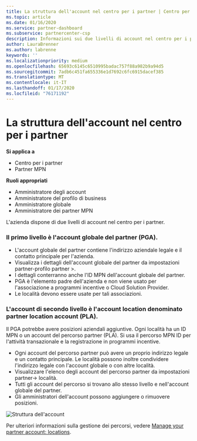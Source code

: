 ```yaml
---
title: La struttura dell'account nel centro per i partner | Centro per i partner
ms.topic: article
ms.date: 01/16/2020
ms.service: partner-dashboard
ms.subservice: partnercenter-csp
description: Informazioni sui due livelli di account nel centro per i partner, l'account globale del partner (PGA) e l'account del partner location (PLA).
author: LauraBrenner
ms.author: labrenne
keywords: ''
ms.localizationpriority: medium
ms.openlocfilehash: 65693c6145c6510995badac757f88a982b9a94d5
ms.sourcegitcommit: 7adb6c451fa655336e1d7692c6fc6915dacef385
ms.translationtype: MT
ms.contentlocale: it-IT
ms.lasthandoff: 01/17/2020
ms.locfileid: "76171192"
---
```

# <a name="the-account-structure-in-partner-center"></a>La struttura dell'account nel centro per i partner

**Si applica a**

- Centro per i partner
- Partner MPN

**Ruoli appropriati**

- Amministratore degli account
- Amministratore del profilo di business
- Amministratore globale
- Amministratore dei partner MPN

L'azienda dispone di due livelli di account nel centro per i partner.

### <a name="the-top-level-is-the-partner-global-account-pga"></a>Il primo livello è l'account globale del partner (PGA).

- L'account globale del partner contiene l'indirizzo aziendale legale e il contatto principale per l'azienda. 
- Visualizza i dettagli dell'account globale del partner da impostazioni partner-profilo partner >.
- I dettagli conterranno anche l'ID MPN dell'account globale del partner. 
- PGA è l'elemento padre dell'azienda e non viene usato per l'associazione a programmi incentive o Cloud Solution Provider. 
- Le località devono essere usate per tali associazioni.

### <a name="the-second-level-account-is-the-location-account-called-partner-location-account-pla"></a>L'account di secondo livello è l'account location denominato partner location account (PLA).

Il PGA potrebbe avere posizioni aziendali aggiuntive. Ogni località ha un ID MPN o un account del percorso partner (PLA). Si usa il percorso MPN ID per l'attività transazionale e la registrazione in programmi incentive.

- Ogni account del percorso partner può avere un proprio indirizzo legale e un contatto principale. Le località possono inoltre condividere l'indirizzo legale con l'account globale o con altre località.
- Visualizzare l'elenco degli account del percorso partner da impostazioni partner-> località.
- Tutti gli account del percorso si trovano allo stesso livello e nell'account globale del partner.
- Gli amministratori dell'account possono aggiungere o rimuovere posizioni.

![Struttura dell'account](images/accountstructure.png)

Per ulteriori informazioni sulla gestione dei percorsi, vedere [Manage your partner account: locations](manage-locations.md). 




















